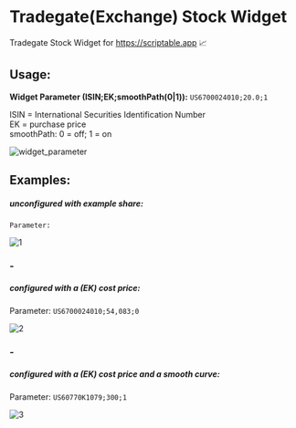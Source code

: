 # Tradegate(Exchange) Stock Widget
Tradegate Stock Widget for https://scriptable.app 📈


## Usage:

**Widget Parameter (ISIN;EK;smoothPath(0|1)):** `US6700024010;20.0;1`

ISIN = International Securities Identification Number<br>
EK = purchase price<br>
smoothPath: 0 = off; 1 = on<br>

![widget_parameter](https://user-images.githubusercontent.com/6323217/166156462-3824d7d9-dbc3-4016-87b3-2ecbc842c758.png)

## Examples:

##### unconfigured with example share:
`Parameter:`

![1](https://user-images.githubusercontent.com/6323217/147655182-eac83235-0dab-440d-9ea9-e1321dbf8ebd.png)

### -

##### configured with a (EK) cost price:
Parameter: `US6700024010;54,083;0`

![2](https://user-images.githubusercontent.com/6323217/147655163-00960a6a-6db2-4aae-af8e-290d1882c714.png)

### -

##### configured with a (EK) cost price and a smooth curve:
Parameter: `US60770K1079;300;1`

![3](https://user-images.githubusercontent.com/6323217/147655180-c4d3041c-58c1-4108-b001-29e01767025d.png)


